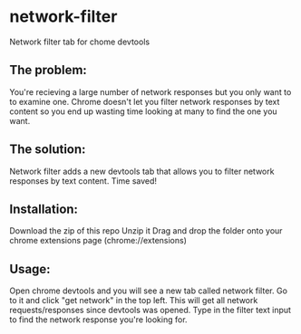 # network-filter
Network filter tab for chome devtools

##  The problem:
You're recieving a large number of network responses but you only want to to examine one.
Chrome doesn't let you filter network responses by text content so you end up wasting time looking at many to find the one you want.

##  The solution:
Network filter adds a new devtools tab that allows you to filter network responses by text content.
Time saved!

##  Installation:
Download the zip of this repo
Unzip it
Drag and drop the folder onto your chrome extensions page (chrome://extensions)

##  Usage:
Open chrome devtools and you will see a new tab called network filter.
Go to it and click "get network" in the top left. This will get all network requests/responses since devtools was opened.
Type in the filter text input to find the network response you're looking for.
